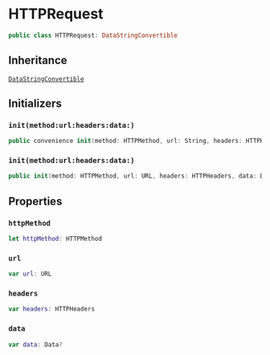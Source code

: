 # HTTPRequest

``` swift
public class HTTPRequest:​ DataStringConvertible
```

## Inheritance

[`DataStringConvertible`](docs/core/DataStringConvertible)

## Initializers

### `init(method:​url:​headers:​data:​)`

``` swift
public convenience init(method:​ HTTPMethod, url:​ String, headers:​ HTTPHeaders, data:​ Data? = nil) throws
```

### `init(method:​url:​headers:​data:​)`

``` swift
public init(method:​ HTTPMethod, url:​ URL, headers:​ HTTPHeaders, data:​ Data? = nil) throws
```

## Properties

### `httpMethod`

``` swift
let httpMethod:​ HTTPMethod
```

### `url`

``` swift
var url:​ URL
```

### `headers`

``` swift
var headers:​ HTTPHeaders
```

### `data`

``` swift
var data:​ Data?
```

